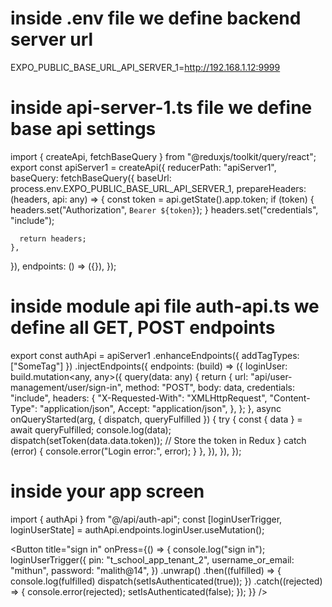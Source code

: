 inside .env file we define backend server url
=============================================
EXPO_PUBLIC_BASE_URL_API_SERVER_1=http://192.168.1.12:9999


inside api-server-1.ts file we define base api settings
=======================================================
import { createApi, fetchBaseQuery } from "@reduxjs/toolkit/query/react";
export const apiServer1 = createApi({
  reducerPath: "apiServer1",
  baseQuery: fetchBaseQuery({
    baseUrl: process.env.EXPO_PUBLIC_BASE_URL_API_SERVER_1,
    prepareHeaders: (headers, api: any) => {
      const token = api.getState().app.token;
      if (token) {
        headers.set("Authorization", `Bearer ${token}`);
      }
      headers.set("credentials", "include");

      return headers;
    },
  }),
  endpoints: () => ({}),
});


inside module api file auth-api.ts we define all GET, POST endpoints
====================================================================
export const authApi = apiServer1
  .enhanceEndpoints({ addTagTypes: ["SomeTag"] })
  .injectEndpoints({
    endpoints: (build) => ({
      loginUser: build.mutation<any, any>({
        query(data: any) {
          return {
            url: "api/user-management/user/sign-in",
            method: "POST",
            body: data,
            credentials: "include",
            headers: {
              "X-Requested-With": "XMLHttpRequest",
              "Content-Type": "application/json",
              Accept: "application/json",
            },
          };
        },
        async onQueryStarted(arg, { dispatch, queryFulfilled }) {
          try {
            const { data } = await queryFulfilled;
            console.log(data);
            dispatch(setToken(data.data.token)); // Store the token in Redux
          } catch (error) {
            console.error("Login error:", error);
          }
        },
      }),
  }),
});

inside your app screen
======================
import { authApi } from "@/api/auth-api";
const [loginUserTrigger, loginUserState] =
    authApi.endpoints.loginUser.useMutation();
	
<Button
  title="sign in"
  onPress={() => {
	console.log("sign in");
	loginUserTrigger({
	  pin: "t_school_app_tenant_2",
	  username_or_email: "mithun",
	  password: "malith@14",
	})
	  .unwrap()
	  .then((fulfilled) => {
		console.log(fulfilled)
		dispatch(setIsAuthenticated(true));
	  })
	  .catch((rejected) => {
		console.error(rejected);
		setIsAuthenticated(false);
	  });
  }}
/>